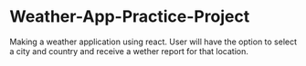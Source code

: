 # Weather-App-Practice-Project
Making a weather application using react.
User will have the option to select a city and country and receive a wether report for that location. 
